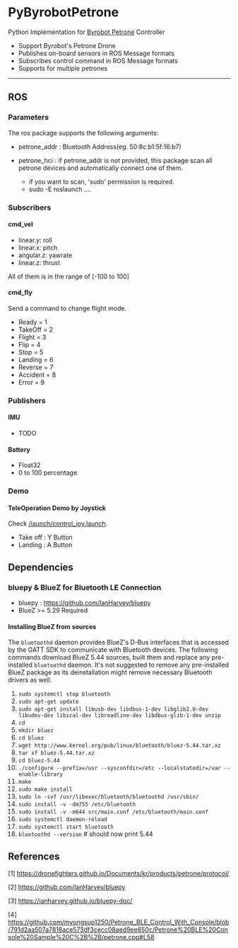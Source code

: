 # PyByrobotPetrone
Python Implementation for [Byrobot Petrone](http://en.byrobot.co.kr/eng/petrone/) Controller

+ Support Byrobot's Petrone Drone
+ Publishes on-board sensors in ROS Message formats
+ Subscribes control command in ROS Message formats
+ Supports for multiple petrones

----

## ROS

### Parameters

The ros package supports the following arguments:

+ petrone_addr : Bluetooth Address(eg. 50:8c:b1:5f:16:b7)

+ petrone_hci : if petrone_addr is not provided, this package scan all petrone devices and automatically connect one of them.

  + if you want to scan, 'sudo' permission is required.
  + sudo -E roslaunch ....

### Subscribers

#### cmd_vel

+ linear.y: roll
+ linear.x: pitch
+ angular.z: yawrate
+ linear.z: thrust

All of them is in the range of [-100 to 100]

#### cmd_fly

Send a command to change flight mode.
 
+ Ready = 1
+ TakeOff = 2
+ Flight = 3
+ Flip = 4
+ Stop = 5
+ Landing = 6
+ Reverse = 7
+ Accident = 8
+ Error = 9

### Publishers

#### IMU

+ TODO

#### Battery

+ Float32
+ 0 to 100 percentage

### Demo

#### TeleOperation Demo by Joystick

Check [/launch/control_joy.launch](/launch/control_joy.launch).
 
+ Take off : Y Button
+ Landing : A Button

## Dependencies

### bluepy & BlueZ for Bluetooth LE Connection

+ bluepy : https://github.com/IanHarvey/bluepy 
+ BlueZ >= 5.29 Required

#### Installing BlueZ from sources

The `bluetoothd` daemon provides BlueZ's D-Bus interfaces that is accessed by the GATT SDK to communicate with Bluetooth devices. The following commands download BlueZ 5.44 sources, built them and replace any pre-installed `bluetoothd` daemon. It's not suggested to remove any pre-installed BlueZ package as its deinstallation might remove necessary Bluetooth drivers as well.

1. `sudo systemctl stop bluetooth`
2. `sudo apt-get update`
3. `sudo apt-get install libusb-dev libdbus-1-dev libglib2.0-dev libudev-dev libical-dev libreadline-dev libdbus-glib-1-dev unzip`
4. `cd`
5. `mkdir bluez`
6. `cd bluez`
7. `wget http://www.kernel.org/pub/linux/bluetooth/bluez-5.44.tar.xz`
8. `tar xf bluez-5.44.tar.xz`
9. `cd bluez-5.44`
10. `./configure --prefix=/usr --sysconfdir=/etc --localstatedir=/var --enable-library`
11. `make`
12. `sudo make install`
13. `sudo ln -svf /usr/libexec/bluetooth/bluetoothd /usr/sbin/`
14. `sudo install -v -dm755 /etc/bluetooth`
15. `sudo install -v -m644 src/main.conf /etc/bluetooth/main.conf`
16. `sudo systemctl daemon-reload`
17. `sudo systemctl start bluetooth`
18. `bluetoothd --version` # should now print 5.44

## References

[1] https://dronefighters.github.io/Documents/kr/products/petrone/protocol/

[2] https://github.com/IanHarvey/bluepy

[3] https://ianharvey.github.io/bluepy-doc/

[4] https://github.com/myungsup1250/Petrone_BLE_Control_With_Console/blob/791d2aa507a7816ace573df3cecc08aed9ee650c/Petrone%20BLE%20Console%20Sample%20C%2B%2B/petrone.cpp#L58


